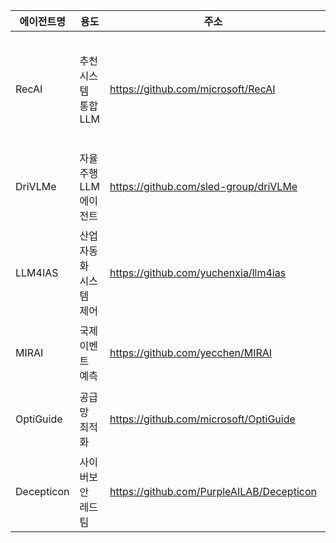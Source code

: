 | 에이전트명   | 용도                   | 주소                                         | 논문 제목                                                                 | 링크              |
|--------------|------------------------|----------------------------------------------|---------------------------------------------------------------------------|-------------------|
| RecAI        | 추천 시스템 통합 LLM   | https://github.com/microsoft/RecAI           | RecAI: Leveraging Large Language Models for Next-Generation Recommender Systems | GitHub github +1 |
| DriVLMe      | 자율주행 LLM 에이전트  | https://github.com/sled-group/driVLMe        | DriVLMe: Enhancing LLM-based Autonomous Driving Agents                     | GitHub sled-group.github |
| LLM4IAS      | 산업 자동화 시스템 제어 | https://github.com/yuchenxia/llm4ias         | Control Industrial Automation System with Large Language Models            | GitHub github +1 |
| MIRAI        | 국제 이벤트 예측        | https://github.com/yecchen/MIRAI             | MIRAI: Evaluating LLM Agents for Event Forecasting                         | GitHub arxiv +1  |
| OptiGuide    | 공급망 최적화           | https://github.com/microsoft/OptiGuide       | Large Language Models for Supply Chain Optimization                        | GitHub github +1 |
| Decepticon   | 사이버보안 레드팀       | https://github.com/PurpleAILAB/Decepticon    | -                                                                         | GitHub github    |
